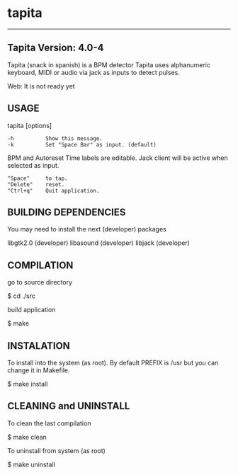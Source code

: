 # tapita
----------------------------------------------------------------------
Tapita
Version: 4.0-4
----------------------------------------------------------------------
Tapita (snack in spanish) is a BPM detector
Tapita uses alphanumeric keyboard, MIDI or audio via jack as inputs
to detect pulses.

Web: It is not ready yet

USAGE
------------------------------------------------------------------------
tapita [options]
  
    -h          Show this message.
    -k          Set "Space Bar" as input. (default)

  BPM and Autoreset Time labels are editable.
  Jack client will be active when selected as input.

    "Space"     to tap.
    "Delete"    reset.
    "Ctrl+q"    Quit application.


BUILDING DEPENDENCIES
------------------------------------------------------------------------
You may need to install the next (developer) packages

libgtk2.0 (developer)
libasound (developer)
libjack (developer)


COMPILATION
------------------------------------------------------------------------
go to source directory

$ cd ./src

build application

$ make


INSTALATION
------------------------------------------------------------------------
To install into the system (as root).
By default PREFIX is /usr but you can change it in Makefile.

$ make install


CLEANING and UNINSTALL
------------------------------------------------------------------------
To clean the last compilation

$ make clean

To uninstall from system (as root)

$ make uninstall




